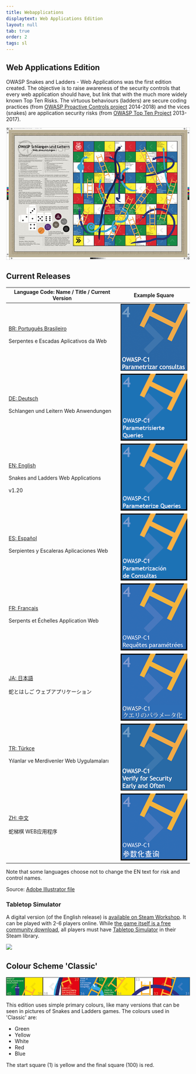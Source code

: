 ```yaml
---
title: Webapplications
displaytext: Web Applications Edition
layout: null
tab: true
order: 2
tags: sl
---
```


## Web Applications Edition

OWASP Snakes and Ladders - Web Applications
was the first edition created. The objective is to raise awareness
of the security controls that every web application should have, but
link that with the much more widely known Top Ten Risks. The virtuous
behaviours (ladders) are secure coding practices (from [OWASP Proactive
Controls project](/www-project-proactive-controls) 2014-2018) and
the vices (snakes) are application security risks (from [OWASP Top Ten
Project](/www-project-top-ten) 2013-2017).

![Overview image of the DE version of OWASP Snakes and Ladders](assets/images/Osn-poster-web-de.jpg)

## Current Releases

Language Code: Name / Title / Current Version | Example Square
------------ | ------ 
[BR: Português Brasileiro](https://github.com/OWASP/www-project-snakes-and-ladders/tree/master/assets/files/web/BR)<br/><br/>Serpentes e Escadas Aplicativos da Web<br/><br/> | [![BR](assets/images/Osn-webapp-BR.png)](https://github.com/OWASP/www-project-snakes-and-ladders/tree/master/assets/files/web/BR)
[DE: Deutsch](https://github.com/OWASP/www-project-snakes-and-ladders/tree/master/assets/files/web/DE)<br/><br/>Schlangen und Leitern Web Anwendungen<br/><br/> | [![DE](assets/images/Osn-webapp-DE.png)](https://github.com/OWASP/www-project-snakes-and-ladders/tree/master/assets/files/web/DE)
[EN: English](https://github.com/OWASP/www-project-snakes-and-ladders/tree/master/assets/files/web/EN)<br/><br/>Snakes and Ladders Web Applications<br/><br/> v1.20 | [![EN](assets/images/Osn-webapp-EN.png)](https://github.com/OWASP/www-project-snakes-and-ladders/tree/master/assets/files/web/EN)
[ES: Español](https://github.com/OWASP/www-project-snakes-and-ladders/tree/master/assets/files/web/ES)<br/><br/>Serpientes y Escaleras Aplicaciones Web<br/><br/> | [![ES](assets/images/Osn-webapp-ES.png)](https://github.com/OWASP/www-project-snakes-and-ladders/tree/master/assets/files/web/ES)
[FR: Français](https://github.com/OWASP/www-project-snakes-and-ladders/tree/master/assets/files/web/FR)<br/><br/>Serpents et Échelles Application Web<br/><br/> | [![FR](assets/images/Osn-webapp-FR.png)](https://github.com/OWASP/www-project-snakes-and-ladders/tree/master/assets/files/web/FR)
[JA: 日本語](https://github.com/OWASP/www-project-snakes-and-ladders/tree/master/assets/files/web/JA)<br/><br/>蛇とはしご ウェブアプリケーション<br/><br/> | [![JA](assets/images/Osn-webapp-JA.png)](https://github.com/OWASP/www-project-snakes-and-ladders/tree/master/assets/files/web/JA)
[TR: Türkçe](https://github.com/OWASP/www-project-snakes-and-ladders/tree/master/assets/files/web/TR)<br/><br/>Yılanlar ve Merdivenler Web Uygulamaları<br/><br/> | [![TR](assets/images/Osn-webapp-TR.png)](https://github.com/OWASP/www-project-snakes-and-ladders/tree/master/assets/files/web/TR)
[ZH: 中文](https://github.com/OWASP/www-project-snakes-and-ladders/tree/master/assets/files/web/ZH)<br/><br/> 蛇梯棋 WEB应用程序<br/><br/> | [![ZH](assets/images/Osn-webapp-ZH.png)](https://github.com/OWASP/www-project-snakes-and-ladders/tree/master/assets/files/web/ZH)

Note that some languages choose not to change the EN text for risk and control names.

Source: [Adobe Illustrator file](https://github.com/OWASP/www-project-snakes-and-ladders/tree/master/assets/files/web)

### Tabletop Simulator

A digital version (of the English release) is [available on Steam Workshop](https://steamcommunity.com/sharedfiles/filedetails/?id=1969196030). It can be played with 2-6 players online. While [the game itself is a free community download](https://steamcommunity.com/sharedfiles/filedetails/?id=1969196030), all players must have [Tabletop Simulator](https://store.steampowered.com/app/286160/Tabletop_Simulator/) in their Steam library.

![](https://steamuserimages-a.akamaihd.net/ugc/772864662280754056/4284CB1CC51DC1676BC02CD71EF9B3E3B5E1FDAB/)

## Colour Scheme 'Classic'

![One row slice of the board showing the colours in use](assets/images/Snakes_and_ladders_webapp-mini-banner.png)

This edition uses simple primary colours, like many versions that can be seen in pictures of Snakes and Ladders games. The colours used in 'Classic' are:

* Green
* Yellow
* White
* Red
* Blue

The start square (1) is yellow and the final square (100) is red.